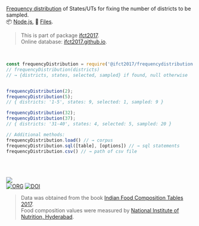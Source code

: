 [Frequency distribution] of States/UTs for fixing the number of districts to be sampled.<br>
📦 [Node.js](https://www.npmjs.com/package/@ifct2017/frequencydistribution),
📜 [Files](https://unpkg.com/@ifct2017/frequencydistribution/).

> This is part of package [ifct2017].<br>
> Online database: [ifct2017.github.io].

<br>

```javascript
const frequencyDistribution = require('@ifct2017/frequencydistribution');
// frequencyDistribution(districts)
// → {districts, states, selected, sampled} if found, null otherwise


frequencyDistribution(2);
frequencyDistribution(5);
// { districts: '1-5', states: 9, selected: 1, sampled: 9 }

frequencyDistribution(32);
frequencyDistribution(37);
// { districts: '31-40', states: 4, selected: 5, sampled: 20 }
```

```javascript
// Additional methods:
frequencyDistribution.load() // → corpus
frequencyDistribution.sql([table], [options]) // → sql statements
frequencyDistribution.csv() // → path of csv file
```

<br>
<br>

[![](https://i.imgur.com/D5UYmbD.jpg)](http://ifct2017.com/)<br>
[![ORG](https://img.shields.io/badge/org-ifct2017-green?logo=Org)](https://ifct2017.github.io)
[![DOI](https://zenodo.org/badge/132989662.svg)](https://zenodo.org/badge/latestdoi/132989662)

> Data was obtained from the book [Indian Food Composition Tables 2017].<br>
> Food composition values were measured by [National Institute of Nutrition, Hyderabad].

[ifct2017]: https://www.npmjs.com/package/ifct2017
[Indian Food Composition Tables 2017]: http://ifct2017.com/
[Frequency distribution]: https://github.com/ifct2017/frequencydistribution/blob/master/index.csv
[ifct2017.github.io]: https://ifct2017.github.io
[National Institute of Nutrition, Hyderabad]: https://www.nin.res.in/
